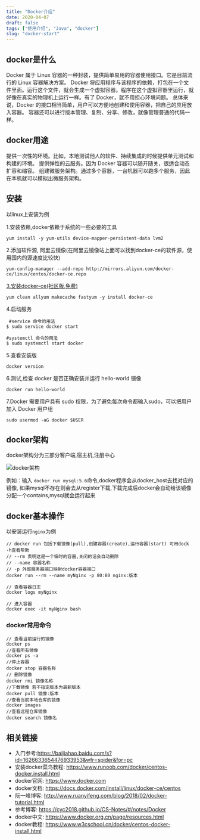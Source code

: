 ```yaml
---
title: "Docker介绍"
date: 2020-04-07
draft: false
tags: ["使用介绍", "Java", "docker"]
slug: "docker-start"
---
```


## docker是什么
Docker 属于 Linux 容器的一种封装，提供简单易用的容器使用接口。它是目前流行的 Linux 容器解决方案。
Docker 将应用程序与该程序的依赖，打包在一个文件里面。运行这个文件，就会生成一个虚拟容器。程序在这个虚拟容器里运行，就好像在真实的物理机上运行一样。有了 Docker，就不用担心环境问题。
总体来说，Docker 的接口相当简单，用户可以方便地创建和使用容器，把自己的应用放入容器。
容器还可以进行版本管理、复制、分享、修改，就像管理普通的代码一样。

## docker用途
提供一次性的环境。比如，本地测试他人的软件、持续集成的时候提供单元测试和构建的环境。
提供弹性的云服务。因为 Docker 容器可以随开随关，很适合动态扩容和缩容。
组建微服务架构。通过多个容器，一台机器可以跑多个服务，因此在本机就可以模拟出微服务架构。

## 安装
以linux上安装为例

1.安装依赖,docker依赖于系统的一些必要的工具
```
yum install -y yum-utils device-mapper-persistent-data lvm2
```

2.添加软件源, 阿里云镜像(在阿里云镜像站上面可以找到docker-ce的软件源，使用国内的源速度比较快)
```
yum-config-manager --add-repo http://mirrors.aliyun.com/docker-ce/linux/centos/docker-ce.repo
```

[3.安装docker-ce(社区版,免费)](https://blog.csdn.net/zhuzz1030/article/details/80097553)
```
yum clean allyum makecache fastyum -y install docker-ce
```

4.启动服务
```
 #service 命令的用法
$ sudo service docker start

#systemctl 命令的用法
$ sudo systemctl start docker
```

5.查看安装版
```
docker version
```

6.测试,检查 docker 是否正确安装并运行 hello-world 镜像
```
docker run hello-world
```

7.Docker 需要用户具有 sudo 权限，为了避免每次命令都输入sudo，可以把用户加入 Docker 用户组
```
sudo usermod -aG docker $USER
```

## docker架构
docker架构分为三部分客户端,宿主机,注册中心

![docker架构](/myblog/posts/images/application/docker架构.png)

例如：输入 `docker run mysql:5.6`命令,docker程序会从docker_host去找对应的镜像,
如果mysql不存在则会去从register下载,下载完成后docker会自动给该镜像分配一个contains,mysql就会运行起来

## docker基本操作
以安装运行`nginx`为例

```
// docker run 包括下载镜像(pull),创建容器(create),运行容器(start) 可用dock -h查看帮助
// --rm 表明这是一个临时的容器,关闭的话会自动删除
// --name 容器名称
// -p 外部服务器端口映射docker容器端口
docker run --rm --name myNginx -p 80:80 nginx:版本

// 查看容器日志
docker logs myNginx

// 进入容器
docker exec -it myNginx bash
```

### docker常用命令
```
// 查看当前运行的镜像
docker ps
//查看所有镜像
docker ps -a
//停止容器
docker stop 容器名称
// 删除镜像
docker rmi 镜像名称
//下载镜像 若不指定版本为最新版本
docker pull 镜像:版本
//查看当前本地仓库的镜像
docker images
//查看远程仓库镜像
docker search 镜像名
```


## 相关链接
- 入门参考:https://baijiahao.baidu.com/s?id=1626633654476933953&wfr=spider&for=pc
- 安装docker菜鸟教程: https://www.runoob.com/docker/centos-docker.install.html
- docker官网: https://www.docker.com
- docker文档: https://docs.docker.com/install/linux/docker-ce/centos
- 阮一峰博客: http://www.ruanyifeng.com/blog/2018/02/docker-tutorial.html
- 参考博客: https://cyc2018.github.io/CS-Notes/#/notes/Docker
- docker中文: https://www.docker.org.cn/page/resources.html
- docker教程: https://www.w3cschool.cn/docker/centos-docker-install.html